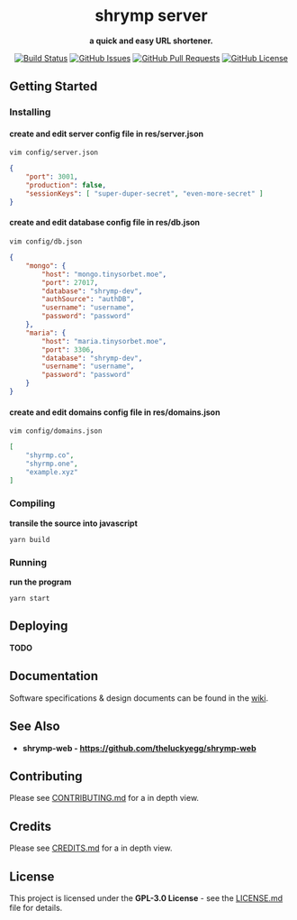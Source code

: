 

<div align="center">

<h1> <strong>shrymp server</strong> </h1>

**a quick and easy URL shortener.**

<!-- <img src="res/repo/banner.svg" height='300px'> -->

[![Build Status](https://travis-ci.com/theluckyegg/shrymp-server.svg?branch=master)](https://travis-ci.com/theluckyegg/pndo.me-server)
[![GitHub Issues](https://img.shields.io/github/issues/theluckyegg/shrymp-server.svg)](https://github.com/theluckyegg/pndo.me-server/issues)
[![GitHub Pull Requests](https://img.shields.io/github/issues-pr/theluckyegg/shrymp-server.svg)](https://github.com/theluckyegg/pndo.me-server/pulls)
[![GitHub License](https://img.shields.io/github/license/theluckyegg/shrymp-server)](/LICENSE)

</div>

## Getting Started

### Installing

#### **create and edit server config file in res/server.json**
```
vim config/server.json
```
```json
{
	"port": 3001,
	"production": false,
	"sessionKeys": [ "super-duper-secret", "even-more-secret" ]
}
```

#### **create and edit database config file in res/db.json**
```
vim config/db.json
```
```json
{
	"mongo": {
		"host": "mongo.tinysorbet.moe",
		"port": 27017,
		"database": "shrymp-dev",
		"authSource": "authDB",
		"username": "username",
		"password": "password"
	},
	"maria": {
		"host": "maria.tinysorbet.moe",
		"port": 3306,
		"database": "shrymp-dev",
		"username": "username",
		"password": "password"
	}
}
```

#### **create and edit domains config file in res/domains.json**
```
vim config/domains.json
```
```json
[ 
	"shyrmp.co",
	"shyrmp.one",
	"example.xyz"
]
```

### Compiling

**transile the source into javascript**

```
yarn build
```

### Running

**run the program**

```
yarn start
```

## Deploying

**TODO**

## Documentation

Software specifications & design documents can be found in the [wiki](/wiki).

## See Also

- **shrymp-web - https://github.com/theluckyegg/shrymp-web**

## Contributing

Please see [CONTRIBUTING.md](CONTRIBUTING.md) for a in depth view.

## Credits

Please see [CREDITS.md](CREDITS.md) for a in depth view.

## License

This project is licensed under the **GPL-3.0 License** - see the [LICENSE.md](LICENSE.md) file for details.
